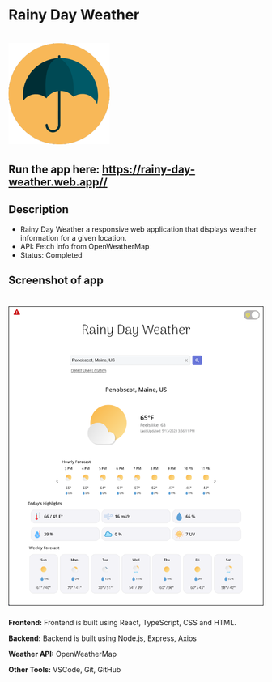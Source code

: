 # Rainy Day Weather

# ![image of Rainy Day Weather logo](./public/images/umbrella_yellow.png)

## Run the app here: <https://rainy-day-weather.web.app//>

## Description

* Rainy Day Weather a responsive web application that displays weather information for a given location.
* API: Fetch info from OpenWeatherMap
* Status: Completed

## Screenshot of app

# ![image of Rainy Day Weather desktop app](./public/images/rainy_day_screenshot.png)

**Frontend:** Frontend is built using React, TypeScript, CSS and HTML.

**Backend:** Backend is built using Node.js, Express, Axios

**Weather API:** OpenWeatherMap

**Other Tools:** VSCode, Git, GitHub